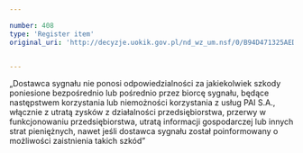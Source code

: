 ```yaml
---

number: 408
type: 'Register item'
original_uri: 'http://decyzje.uokik.gov.pl/nd_wz_um.nsf/0/B94D471325AEDE29C12572DD00329544?OpenDocument'


---
```


„Dostawca sygnału nie ponosi odpowiedzialności za jakiekolwiek szkody poniesione bezpośrednio lub pośrednio przez biorcę sygnału, będące następstwem korzystania lub niemożności korzystania z usług PAI S.A., włącznie z utratą zysków z działalności przedsiębiorstwa, przerwy w funkcjonowaniu przedsiębiorstwa, utratą informacji gospodarczej lub innych strat pieniężnych, nawet jeśli dostawca sygnału został poinformowany o możliwości zaistnienia takich szkód”
